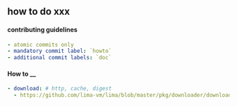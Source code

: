 ## how to do xxx

#### contributing guidelines
```yaml
- atomic commits only
- mandatory commit label: `howto`
- additional commit labels: `doc`
```

#### How to __
```yaml
- download: # http, cache, digest
  - https://github.com/lima-vm/lima/blob/master/pkg/downloader/downloader.go
```
